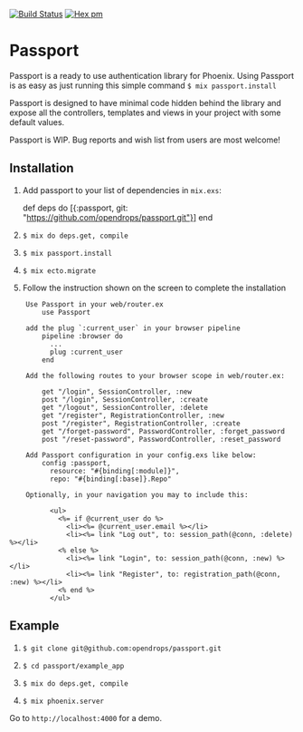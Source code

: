 
[![Build Status](https://travis-ci.org/cpjk/canary.svg?branch=patch_1)](https://travis-ci.org/toraritte/passport)
[![Hex pm](https://img.shields.io/hexpm/v/passport.svg?style=flat)](https://hex.pm/packages/passport)

# Passport
Passport is a ready to use authentication library for Phoenix. Using Passport is as easy as just running this simple command `$ mix passport.install`

Passport is designed to have minimal code hidden behind the library and expose all the controllers, templates and views in your project with some default values.

Passport is WIP. Bug reports and wish list from users are most welcome!

## Installation

  1. Add passport to your list of dependencies in `mix.exs`:

        def deps do
          [{:passport, git: "https://github.com/opendrops/passport.git"}]
        end

  2. `$ mix do deps.get, compile`

  3. `$ mix passport.install`

  4. `$ mix ecto.migrate`

  5. Follow the instruction shown on the screen to complete the installation

```
    Use Passport in your web/router.ex
        use Passport

    add the plug `:current_user` in your browser pipeline
        pipeline :browser do
          ...
          plug :current_user
        end

    Add the following routes to your browser scope in web/router.ex:

        get "/login", SessionController, :new
        post "/login", SessionController, :create
        get "/logout", SessionController, :delete
        get "/register", RegistrationController, :new
        post "/register", RegistrationController, :create
        get "/forget-password", PasswordController, :forget_password
        post "/reset-password", PasswordController, :reset_password

    Add Passport configuration in your config.exs like below:
        config :passport,
          resource: "#{binding[:module]}",
          repo: "#{binding[:base]}.Repo"

    Optionally, in your navigation you may to include this:

          <ul>
            <%= if @current_user do %>
              <li><%= @current_user.email %></li>
              <li><%= link "Log out", to: session_path(@conn, :delete) %></li>
            <% else %>
              <li><%= link "Login", to: session_path(@conn, :new) %></li>
              <li><%= link "Register", to: registration_path(@conn, :new) %></li>
            <% end %>
          </ul>
```

## Example

  1. `$ git clone git@github.com:opendrops/passport.git`

  2. `$ cd passport/example_app`

  3. `$ mix do deps.get, compile`

  4. `$ mix phoenix.server`

  Go to `http://localhost:4000` for a demo.


